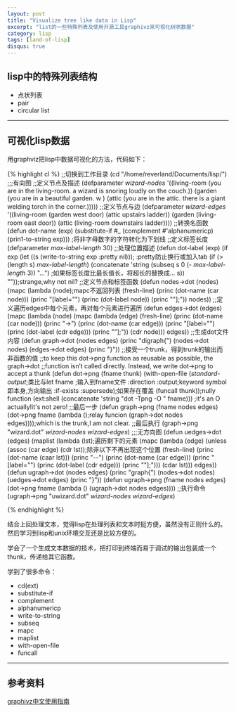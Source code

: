 ```yaml
---
layout: post
title: "Visualize tree like data in Lisp"
excerpt: "list的一些特殊列表及使用开源工具graphivz来可视化树状数据"
category: lisp
tags: [land-of-lisp]
disqus: true
---
```


## lisp中的特殊列表结构

- 点状列表
- pair
- circular list

***

## 可视化lisp数据

用graphviz把lisp中数据可视化的方法，代码如下：

{% highlight cl %}
;;切换到工作目录
(cd "/home/reverland/Documents/lisp/")
;;;有向图
;;定义节点及描述
(defparameter *wizard-nodes* '((living-room (you are in the living-room.
					     a wizard is snoring loudly on the couch.))
			       (garden (you are in a beautiful garden.
					w
				       )
				(attic (you are in the attic. there
					is a giant welding torch in the corner.)))))
;;定义节点与边
(defparameter *wizard-edges* '((living-room (garden west door)
				(attic upstairs ladder))
			       (garden (living-room east door))
			       (attic (living-room downstairs ladder))))
  ;;转换名函数
(defun dot-name (exp)
 (substitute-if #\_ (complement #'alphanumericp) (prin1-to-string exp)))
  ;将非字母数字的字符转化为下划线 
  ;;定义标签长度
(defparameter *max-label-length* 30)
  ;;处理位置描述
(defun dot-label (exp)
 (if exp
  (let ((s (write-to-string exp :pretty nil))); :pretty防止换行或加入tab
   (if (> (length s) *max-label-length*)
    (concatenate 'string 
     (subseq s 0 (- *max-label-length* 3)) "...")
    ;如果标签长度比最长值长，将超长的替换成...
    s))
  ""));strange,why not nil?
  ;;定义节点和标签函数
(defun nodes->dot (nodes)
 (mapc (lambda (node);mapc不返回列表
	(fresh-line)
	(princ (dot-name (car node)))
	(princ "[label=\"")
	(princ (dot-label node))
	(princ "\"];"))
  nodes))
  ;;定义遍历edges中每个元素，再对每个元素进行遍历
  (defun edges->dot (edges)
   (mapc (lambda (node)
	  (mapc (lambda (edge)
		 (fresh-line)
		 (princ (dot-name (car node)))
		 (princ "->")
		 (princ (dot-name (car edge)))
		 (princ "[label=\"")
		 (princ (dot-label (cdr edge)))
		 (princ "\"];"))
	   (cdr node)))
    edges))
  ;;生成dot文件内容
(defun graph->dot (nodes edges)
 (princ "digraph{")
 (nodes->dot nodes)
 (edges->dot edges)
 (princ "}"))
  ;;接受一个trunk，得到trunk的输出而非函数的值
  ;;to keep this dot->png function as reusable as possible, the graph->dot
  ;;function isn’t called directly. Instead, we write dot->png to accept a thunk
(defun dot->png (fname thunk)
 (with-open-file (*standard-output*;类比与let
		  fname ;输入到fname文件
		  :direction :output;keyword symbol即本身,方向输出
		  :if-exists :supersede);如果存在覆盖
  (funcall thunk));nully function
 (ext:shell (concatenate 'string "dot -Tpng -O " fname)))
;it's an O actually!it's not zero!
;;最后一步
(defun graph->png (fname nodes edges)
 (dot->png fname
  (lambda ();relay funcion
   (graph->dot nodes edges))));which is the trunk,I am not clear.
  ;;最后执行
  (graph->png "wizard.dot" *wizard-nodes* *wizard-edges*)
  ;;;无方向图
(defun uedges->dot (edges)
 (maplist (lambda (lst);遍历剩下的元素
	   (mapc (lambda (edge)
		  (unless (assoc (car edge) (cdr lst));除非以下不再出现这个位置
		   (fresh-line)
		   (princ (dot-name (caar lst)))
		   (princ "--")
		   (princ (dot-name (car edge)))
		   (princ "[label=\"")
		   (princ (dot-label (cdr edge)))
		   (princ "\"];")))
	    (cdar lst)))
  edges))
(defun ugraph->dot (nodes edges)
 (princ "graph{")
 (nodes->dot nodes)
 (uedges->dot edges)
 (princ "}"))
(defun ugraph->png (fname nodes edges)
 (dot->png fname
  (lambda ()
   (ugraph->dot nodes edges))))
  ;;执行命令
  (ugraph->png "uwizard.dot" *wizard-nodes* *wizard-edges*)

{% endhighlight %}

结合上回处理文本，觉得lisp在处理列表和文本时挺方便，虽然没有正则什么的。然后学习到lisp和unix环境交互还是比较方便的。

学会了一个生成文本数据的技术，把打印到终端而易于调试的输出包装成一个thunk，传递给其它函数。

学到了很多命令：

- cd(ext)
- substitute-if
- complement
- alphanumericp
- write-to-string
- subseq
- mapc
- maplist
- with-open-file
- funcall

***

## 参考资料

[graphivz中文使用指南](http://blog.openrays.org/blog.php?do=showone&tid=420)

